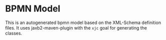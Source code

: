 # BPMN Model

This is an autogenerated bpmn model based on the XML-Schema definition files. It uses jaxb2-maven-plugin with the 
`xjc` goal for generating the classes.